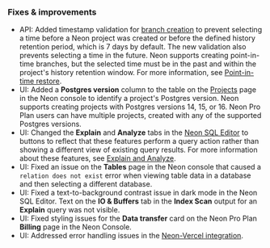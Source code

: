 ### Fixes & improvements

- API: Added timestamp validation for [branch creation](/docs/manage/branches#create-a-branch) to prevent selecting a time before a Neon project was created or before the defined history retention period, which is 7 days by default. The new validation also prevents selecting a time in the future. Neon supports creating point-in-time branches, but the selected time must be in the past and within the project's history retention window. For more information, see [Point-in-time restore](/docs/introduction/point-in-time-restore).
- UI: Added a **Postgres version** column to the table on the [Projects](https://console.neon.tech/app/projects) page in the Neon console to  identify a project's Postgres version. Neon supports creating projects with Postgres versions 14, 15, or 16. Neon Pro Plan users can have multiple projects, created with any of the supported Postgres versions.
- UI: Changed the **Explain** and **Analyze** tabs in the [Neon SQL Editor](/docs/get-started-with-neon/query-with-neon-sql-editor) to buttons to reflect that these features perform a query action rather than showing a different view of existing query results. For more information about these features, see [Explain and Analyze](/docs/get-started-with-neon/query-with-neon-sql-editor#explain-and-analyze).
- UI: Fixed an issue on the **Tables** page in the Neon console that caused a `relation does not exist` error when viewing table data in a database and then selecting a different database.
- UI: Fixed a text-to-background contrast issue in dark mode in the Neon SQL Editor. Text on the **IO & Buffers** tab in the **Index Scan** output for an **Explain** query was not visible.
- UI: Fixed styling issues for the **Data transfer** card on the Neon Pro Plan **Billing** page in the Neon Console.
- UI: Addressed error handling issues in the [Neon-Vercel integration](https://vercel.com/integrations/neon).
